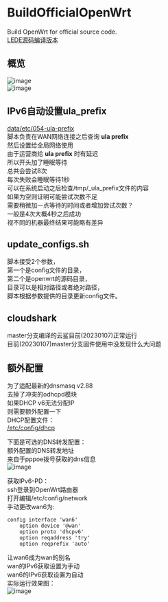 # BuildOfficialOpenWrt

Build OpenWrt for official source code.  
[LEDE源码编译版本](https://github.com/ecrasy/BuildOpenWrt)  

## 概览 
![image](https://github.com/ecrasy/BuildOfficialOpenWrt/blob/main/pics/config.jpg)  
![image](https://github.com/ecrasy/BuildOfficialOpenWrt/blob/main/pics/network.jpg)  

## IPv6自动设置ula_prefix
[data/etc/054-ula-prefix](https://github.com/ecrasy/BuildOfficialOpenWrt/blob/main/data/etc/054-ula-prefix)  
脚本负责在WAN网络连接之后查询 **ula prefix**  
然后设置给全局网络使用  
由于运营商给 **ula prefix** 时有延迟  
所以开头加了睡眠等待  
总共会尝试8次  
每次失败会睡眠等待1秒  
可以在系统启动之后检查/tmp/_ula_prefix文件的内容  
如果为空则证明可能尝试次数不足  
需要稍微加一点等待的时间或者增加尝试次数？  
一般是4次大概4秒之后成功  
视不同的机器最终结果可能略有差异  

## update_configs.sh
脚本接受2个参数，  
第一个是config文件的目录，  
第二个是openwrt的源码目录，  
目录可以是相对路径或者绝对路径，  
脚本根据参数提供的目录更新config文件。

## cloudshark 
master分支编译的云鲨目前(20230107)正常运行  
目前(20230107)master分支固件使用中没发现什么大问题

## 额外配置  
为了适配最新的dnsmasq v2.88  
去掉了冲突的odhcpd模块  
如果DHCP v6无法分配IP  
则需要额外配置一下  
DHCP配置文件：  
[/etc/config/dhcp](https://github.com/ecrasy/BuildOfficialOpenWrt/blob/main/wiki/dhcp)  

下面是可选的DNS转发配置：  
额外配置的DNS转发地址  
来自于pppoe拨号获取的dns信息  
![image](https://github.com/ecrasy/BuildOfficialOpenWrt/blob/main/wiki/DHCP.jpg)  

获取IPv6-PD：  
ssh登录到OpenWrt路由器  
打开编辑/etc/config/network  
手动更改wan6为:  
```
config interface 'wan6'
	option device '@wan'
	option proto 'dhcpv6'
	option reqaddress 'try'
	option reqprefix 'auto'
```  
让wan6成为wan的别名  
wan的IPv6获取设置为手动  
wan6的IPv6获取设置为自动  
实际运行效果图：  
![image](https://github.com/ecrasy/BuildOfficialOpenWrt/blob/main/wiki/network.jpg)  

